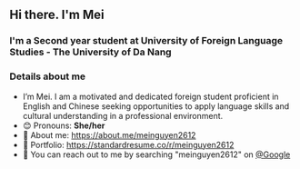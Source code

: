 ## Hi there.  I'm Mei

### I'm a Second year student at University of Foreign Language Studies - The University of Da Nang 
### Details about me
- I’m Mei. I am a motivated and dedicated foreign student proficient in English and Chinese seeking opportunities to apply language skills and cultural understanding in a professional environment.
- 😊 Pronouns: **She/her**
- 🌟 About me: <https://about.me/meinguyen2612>
- 🎨 Portfolio: <https://standardresume.co/r/meinguyen2612>
- 📧 You can reach out to me by searching "meinguyen2612" on [@Google](https://github.com/google.com)


